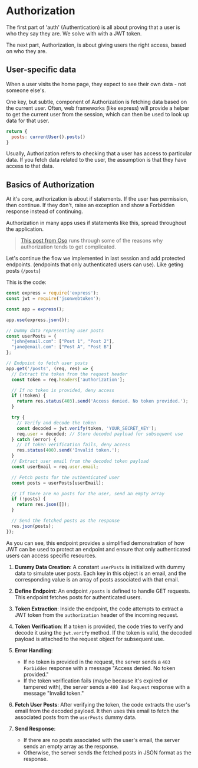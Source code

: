 # Authorization

The first part of 'auth' (Authentication) is all about proving that a user is who they say they are. We solve with with a JWT token.

The next part, Authorization, is about giving users the right access, based on who they are.

## User-specific data

When a user visits the home page, they expect to see their own data - not someone else's.

One key, but subtle, component of Authorization is fetching data based on the current user. Often, web frameworks (like express) will provide a helper to get the current user from the session, which can then be used to look up data for that user.

```javascript
return {
  posts: currentUser().posts()
}
```

Usually, Authorization refers to checking that a user has access to particular data. If you fetch data related to the user, the assumption is that they have access to that data.

## Basics of Authorization

At it's core, authorization is about if statements. If the user has permission, then continue. If they don't, raise an exception and show a Forbidden response instead of continuing.

Authorization in many apps uses if statements like this, spread throughout the application.

> [This post from Oso](https://www.osohq.com/post/why-authorization-is-hard) runs through some of the reasons why authorization tends to get complicated.

Let's continue the flow we implemented in last session and add protected endpoints. (endpoints that only authenticated users can use). Like geting posts (`/posts`)

This is the code:

```javascript
const express = require('express');
const jwt = require('jsonwebtoken');

const app = express();

app.use(express.json());

// Dummy data representing user posts
const userPosts = {
  "john@email.com": ["Post 1", "Post 2"],
  "jane@email.com": ["Post A", "Post B"]
};

// Endpoint to fetch user posts
app.get('/posts', (req, res) => {
  // Extract the token from the request header
  const token = req.headers['authorization'];

  // If no token is provided, deny access
  if (!token) {
    return res.status(403).send('Access denied. No token provided.');
  }

  try {
    // Verify and decode the token
    const decoded = jwt.verify(token, 'YOUR_SECRET_KEY');
    req.user = decoded; // Store decoded payload for subsequent use
  } catch (error) {
    // If token verification fails, deny access
    res.status(400).send('Invalid token.');
  }
  // Extract user email from the decoded token payload
  const userEmail = req.user.email;

  // Fetch posts for the authenticated user
  const posts = userPosts[userEmail];

  // If there are no posts for the user, send an empty array
  if (!posts) {
    return res.json([]);
  }

  // Send the fetched posts as the response
  res.json(posts);
});
```

As you can see, this endpoint provides a simplified demonstration of how JWT can be used to protect an endpoint and ensure that only authenticated users can access specific resources.

1. **Dummy Data Creation**: A constant `userPosts` is initialized with dummy data to simulate user posts. Each key in this object is an email, and the corresponding value is an array of posts associated with that email.

2. **Define Endpoint**: An endpoint `/posts` is defined to handle GET requests. This endpoint fetches posts for authenticated users.

3. **Token Extraction**: Inside the endpoint, the code attempts to extract a JWT token from the `authorization` header of the incoming request.

4. **Token Verification**: If a token is provided, the code tries to verify and decode it using the `jwt.verify` method. If the token is valid, the decoded payload is attached to the request object for subsequent use.

5. **Error Handling**: 
    - If no token is provided in the request, the server sends a `403 Forbidden` response with a message "Access denied. No token provided."
    - If the token verification fails (maybe because it's expired or tampered with), the server sends a `400 Bad Request` response with a message "Invalid token."

6. **Fetch User Posts**: After verifying the token, the code extracts the user's email from the decoded payload. It then uses this email to fetch the associated posts from the `userPosts` dummy data.

7. **Send Response**: 
    - If there are no posts associated with the user's email, the server sends an empty array as the response.
    - Otherwise, the server sends the fetched posts in JSON format as the response.

